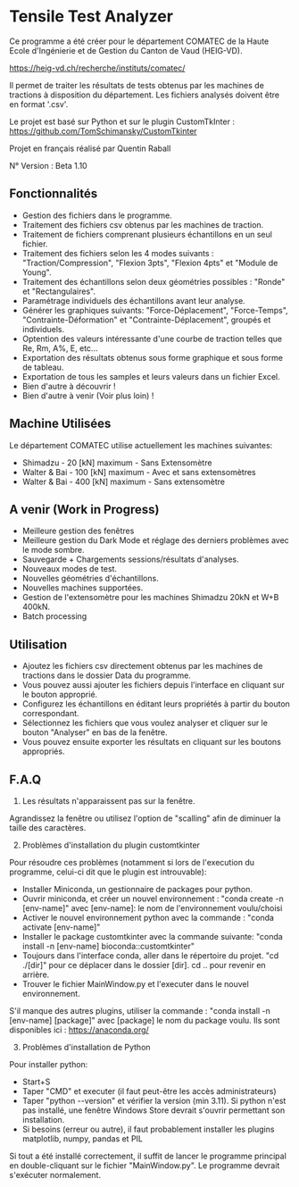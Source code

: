 # Tensile Test Analyzer

Ce programme a été créer pour le département COMATEC de la Haute Ecole d'Ingénierie et de Gestion du Canton de Vaud (HEIG-VD).

https://heig-vd.ch/recherche/instituts/comatec/

Il permet de traiter les résultats de tests obtenus par les machines de tractions à disposition du département.
Les fichiers analysés doivent être en format '.csv'. 

Le projet est basé sur Python et sur le plugin CustomTkInter : https://github.com/TomSchimansky/CustomTkinter

Projet en français réalisé par Quentin Raball

N° Version : Beta 1.10

## Fonctionnalités
- Gestion des fichiers dans le programme.
- Traitement des fichiers csv obtenus par les machines de traction.
- Traitement de fichiers comprenant plusieurs échantillons en un seul fichier.
- Traitement des fichiers selon les 4 modes suivants : "Traction/Compression", "Flexion 3pts", "Flexion 4pts" et "Module de Young".
- Traitement des échantillons selon deux géométries possibles : "Ronde" et "Rectangulaires".
- Paramétrage individuels des échantillons avant leur analyse.
- Générer les graphiques suivants: "Force-Déplacement", "Force-Temps", "Contrainte-Déformation" et "Contrainte-Déplacement", groupés et individuels.
- Optention des valeurs intéressante d'une courbe de traction telles que Re, Rm, A%, E, etc...
- Exportation des résultats obtenus sous forme graphique et sous forme de tableau.
- Exportation de tous les samples et leurs valeurs dans un fichier Excel.
- Bien d'autre à découvrir !
- Bien d'autre à venir (Voir plus loin) !


## Machine Utilisées
Le département COMATEC utilise actuellement les machines suivantes:
- Shimadzu - 20 [kN] maximum - Sans Extensomètre
- Walter & Bai - 100 [kN] maximum - Avec et sans extensomètres
- Walter & Bai - 400 [kN] maximum - Sans extensomètre


## A venir (Work in Progress)
- Meilleure gestion des fenêtres
- Meilleure gestion du Dark Mode et réglage des derniers problèmes avec le mode sombre.
- Sauvegarde + Chargements sessions/résultats d'analyses.
- Nouveaux modes de test.
- Nouvelles géométries d'échantillons.
- Nouvelles machines supportées.
- Gestion de l'extensomètre pour les machines Shimadzu 20kN et W+B 400kN.
- Batch processing

## Utilisation
- Ajoutez les fichiers csv directement obtenus par les machines de tractions dans le dossier Data du programme.
- Vous pouvez aussi ajouter les fichiers depuis l'interface en cliquant sur le bouton approprié.
- Configurez les échantillons en éditant leurs propriétés à partir du bouton correspondant.
- Sélectionnez les fichiers que vous voulez analyser et cliquer sur le bouton "Analyser" en bas de la fenêtre.
- Vous pouvez ensuite exporter les résultats en cliquant sur les boutons appropriés.


## F.A.Q
1) Les résultats n'apparaissent pas sur la fenêtre.

Agrandissez la fenêtre ou utilisez l'option de "scalling" afin de diminuer la taille des caractères.

2) Problèmes d'installation du plugin customtkinter

Pour résoudre ces problèmes (notamment si lors de l'execution du programme, celui-ci dit que le plugin est introuvable):
- Installer Miniconda, un gestionnaire de packages pour python.
- Ouvrir miniconda, et créer un nouvel environnement : "conda create -n [env-name]" avec [env-name]: le nom de l'environnement voulu/choisi
- Activer le nouvel environnement python avec la commande : "conda activate [env-name]"
- Installer le package customtkinter avec la commande suivante: "conda install -n [env-name] bioconda::customtkinter"
- Toujours dans l'interface conda, aller dans le répertoire du projet. "cd ./[dir]" pour ce déplacer dans le dossier [dir]. cd .. pour revenir en arrière.
- Trouver le fichier MainWindow.py et l'executer dans le nouvel environnement.

S'il manque des autres plugins, utiliser la commande : "conda install -n [env-name] [package]" avec [package] le nom du package voulu. Ils sont disponibles ici : https://anaconda.org/

3) Problèmes d'installation de Python

Pour installer python:

- Start+S
- Taper "CMD" et executer (il faut peut-être les accès administrateurs)
- Taper "python --version" et vérifier la version (min 3.11). Si python n'est pas installé, une fenêtre Windows Store devrait s'ouvrir permettant son installation.
- Si besoins (erreur ou autre), il faut probablement installer les plugins matplotlib, numpy, pandas et PIL

Si tout a été installé correctement, il suffit de lancer le programme principal en double-cliquant sur le fichier "MainWindow.py". Le programme devrait s'exécuter normalement.
